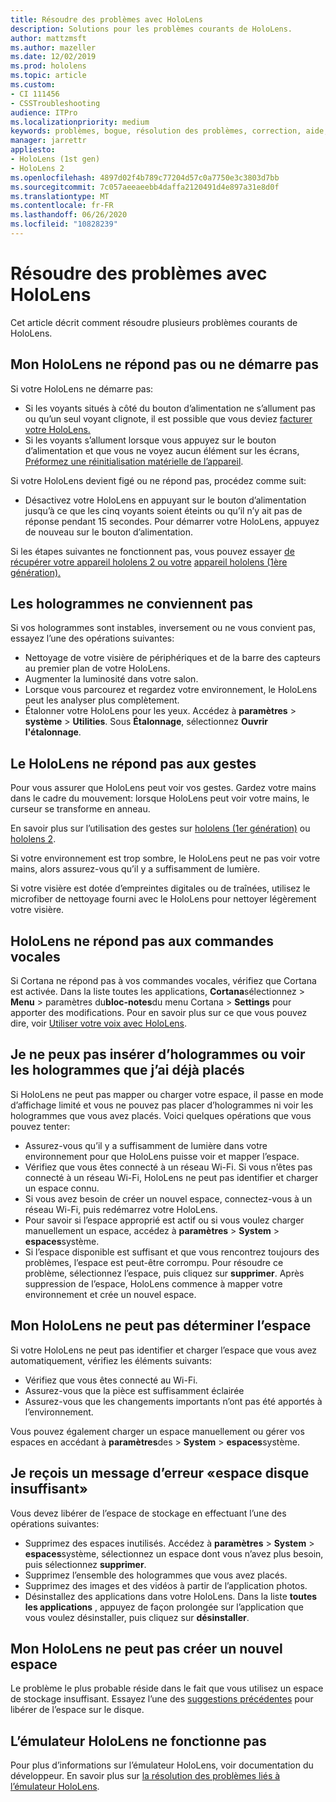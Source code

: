 ```yaml
---
title: Résoudre des problèmes avec HoloLens
description: Solutions pour les problèmes courants de HoloLens.
author: mattzmsft
ms.author: mazeller
ms.date: 12/02/2019
ms.prod: hololens
ms.topic: article
ms.custom:
- CI 111456
- CSSTroubleshooting
audience: ITPro
ms.localizationpriority: medium
keywords: problèmes, bogue, résolution des problèmes, correction, aide, support, HoloLens
manager: jarrettr
appliesto:
- HoloLens (1st gen)
- HoloLens 2
ms.openlocfilehash: 4897d02f4b789c77204d57c0a7750e3c3803d7bb
ms.sourcegitcommit: 7c057aeeaeebb4daffa2120491d4e897a31e8d0f
ms.translationtype: MT
ms.contentlocale: fr-FR
ms.lasthandoff: 06/26/2020
ms.locfileid: "10828239"
---
```

# Résoudre des problèmes avec HoloLens

Cet article décrit comment résoudre plusieurs problèmes courants de HoloLens.

## Mon HoloLens ne répond pas ou ne démarre pas

Si votre HoloLens ne démarre pas:

- Si les voyants situés à côté du bouton d’alimentation ne s’allument pas ou qu’un seul voyant clignote, il est possible que vous deviez [facturer votre HoloLens.](hololens-recovery.md#charging-the-device)
- Si les voyants s’allument lorsque vous appuyez sur le bouton d’alimentation et que vous ne voyez aucun élément sur les écrans, [Préformez une réinitialisation matérielle de l’appareil](hololens-recovery.md#hard-reset-procedure).

Si votre HoloLens devient figé ou ne répond pas, procédez comme suit:

- Désactivez votre HoloLens en appuyant sur le bouton d’alimentation jusqu’à ce que les cinq voyants soient éteints ou qu’il n’y ait pas de réponse pendant 15 secondes. Pour démarrer votre HoloLens, appuyez de nouveau sur le bouton d’alimentation.

Si les étapes suivantes ne fonctionnent pas, vous pouvez essayer [de récupérer votre appareil hololens 2 ou votre](hololens-recovery.md) [appareil hololens (1ère génération).](hololens1-recovery.md)

## Les hologrammes ne conviennent pas

Si vos hologrammes sont instables, inversement ou ne vous convient pas, essayez l’une des opérations suivantes:

- Nettoyage de votre visière de périphériques et de la barre des capteurs au premier plan de votre HoloLens.
- Augmenter la luminosité dans votre salon.
- Lorsque vous parcourez et regardez votre environnement, le HoloLens peut les analyser plus complètement.
- Étalonner votre HoloLens pour les yeux. Accédez à **paramètres**  >  **système**  >  **Utilities**. Sous **Étalonnage**, sélectionnez **Ouvrir l'étalonnage**.

## Le HoloLens ne répond pas aux gestes

Pour vous assurer que HoloLens peut voir vos gestes.  Gardez votre mains dans le cadre du mouvement: lorsque HoloLens peut voir votre mains, le curseur se transforme en anneau.

En savoir plus sur l’utilisation des gestes sur [hololens (1er génération)](hololens1-basic-usage.md#use-hololens-with-your-hands) ou [hololens 2](hololens2-basic-usage.md#the-hand-tracking-frame).

Si votre environnement est trop sombre, le HoloLens peut ne pas voir votre mains, alors assurez-vous qu’il y a suffisamment de lumière.

Si votre visière est dotée d’empreintes digitales ou de traînées, utilisez le microfiber de nettoyage fourni avec le HoloLens pour nettoyer légèrement votre visière.

## HoloLens ne répond pas aux commandes vocales

Si Cortana ne répond pas à vos commandes vocales, vérifiez que Cortana est activée. Dans la liste toutes les applications, **Cortana**sélectionnez  >  **Menu**  >  paramètres du**bloc-notes**du menu Cortana  >  **Settings** pour apporter des modifications. Pour en savoir plus sur ce que vous pouvez dire, voir [Utiliser votre voix avec HoloLens](hololens-cortana.md).

## Je ne peux pas insérer d’hologrammes ou voir les hologrammes que j’ai déjà placés

Si HoloLens ne peut pas mapper ou charger votre espace, il passe en mode d’affichage limité et vous ne pouvez pas placer d’hologrammes ni voir les hologrammes que vous avez placés. Voici quelques opérations que vous pouvez tenter:

- Assurez-vous qu’il y a suffisamment de lumière dans votre environnement pour que HoloLens puisse voir et mapper l’espace.
- Vérifiez que vous êtes connecté à un réseau Wi-Fi. Si vous n’êtes pas connecté à un réseau Wi-Fi, HoloLens ne peut pas identifier et charger un espace connu.
- Si vous avez besoin de créer un nouvel espace, connectez-vous à un réseau Wi-Fi, puis redémarrez votre HoloLens.
- Pour savoir si l’espace approprié est actif ou si vous voulez charger manuellement un espace, accédez à **paramètres**  >  **System**  >  **espaces**système.
- Si l’espace disponible est suffisant et que vous rencontrez toujours des problèmes, l’espace est peut-être corrompu. Pour résoudre ce problème, sélectionnez l’espace, puis cliquez sur **supprimer**. Après suppression de l’espace, HoloLens commence à mapper votre environnement et crée un nouvel espace.

## Mon HoloLens ne peut pas déterminer l’espace

Si votre HoloLens ne peut pas identifier et charger l’espace que vous avez automatiquement, vérifiez les éléments suivants:

- Vérifiez que vous êtes connecté au Wi-Fi.
- Assurez-vous que la pièce est suffisamment éclairée
- Assurez-vous que les changements importants n’ont pas été apportés à l’environnement.

Vous pouvez également charger un espace manuellement ou gérer vos espaces en accédant à **paramètres**des  >  **System**  >  **espaces**système.

## Je reçois un message d’erreur «espace disque insuffisant»

Vous devez libérer de l’espace de stockage en effectuant l’une des opérations suivantes:

- Supprimez des espaces inutilisés. Accédez à **paramètres**  >  **System**  >  **espaces**système, sélectionnez un espace dont vous n’avez plus besoin, puis sélectionnez **supprimer**.
- Supprimez l’ensemble des hologrammes que vous avez placés.
- Supprimez des images et des vidéos à partir de l’application photos.
- Désinstallez des applications dans votre HoloLens. Dans la liste **toutes les applications** , appuyez de façon prolongée sur l’application que vous voulez désinstaller, puis cliquez sur **désinstaller**.

## Mon HoloLens ne peut pas créer un nouvel espace

Le problème le plus probable réside dans le fait que vous utilisez un espace de stockage insuffisant. Essayez l’une des [suggestions précédentes](#im-getting-a-low-disk-space-error) pour libérer de l’espace sur le disque.

## L’émulateur HoloLens ne fonctionne pas

Pour plus d’informations sur l’émulateur HoloLens, voir documentation du développeur.  En savoir plus sur [la résolution des problèmes liés à l’émulateur HoloLens](https://docs.microsoft.com/windows/mixed-reality/using-the-hololens-emulator#troubleshooting).
